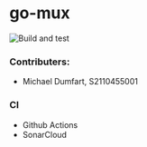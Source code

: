 # go-mux

![Build and test](https://github.com/mdumfart/go-mux/actions/workflows/go.yml/badge.svg?branch=main)

### Contributers:

* Michael Dumfart, S2110455001

### CI
* Github Actions
* SonarCloud
